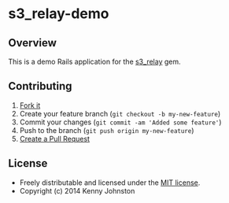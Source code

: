 # s3_relay-demo

## Overview

This is a demo Rails application for the [s3_relay](https://github.com/kjohnston/s3_relay) gem.

## Contributing

1. [Fork it](https://github.com/kjohnston/s3_relay-demo/fork_select)
2. Create your feature branch (`git checkout -b my-new-feature`)
3. Commit your changes (`git commit -am 'Added some feature'`)
4. Push to the branch (`git push origin my-new-feature`)
5. [Create a Pull Request](https://github.com/kjohnston/s3_relay-demo/pull/new)

## License

* Freely distributable and licensed under the [MIT license](http://kjohnston.mit-license.org/license.html).
* Copyright (c) 2014 Kenny Johnston
